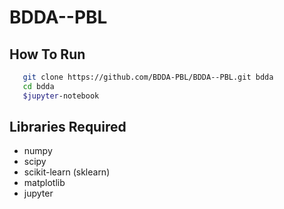 # BDDA--PBL

## How To Run
```bash
   git clone https://github.com/BDDA-PBL/BDDA--PBL.git bdda
   cd bdda
   $jupyter-notebook
```

## Libraries Required
 - numpy
 - scipy
 - scikit-learn (sklearn)
 - matplotlib
 - jupyter
